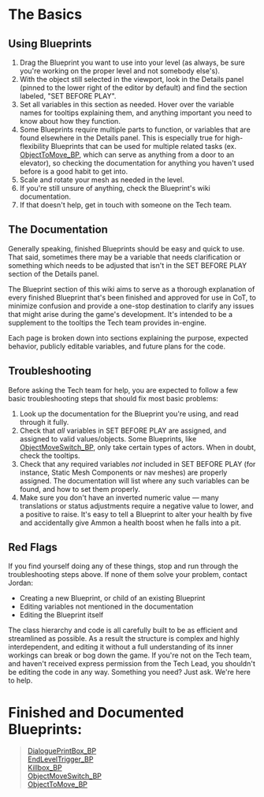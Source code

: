 # The Basics

## Using Blueprints

1. Drag the Blueprint you want to use into your level (as always, be sure you're working on the proper level and not somebody else's).
1. With the object still selected in the viewport, look in the Details panel (pinned to the lower right of the editor by default) and find the section labeled, "SET BEFORE PLAY".
1. Set all variables in this section as needed. Hover over the variable names for tooltips explaining them, and anything important you need to know about how they function.
1. Some Blueprints require multiple parts to function, or variables that are found elsewhere in the Details panel. This is especially true for high-flexibility Blueprints that can be used for multiple related tasks (ex. [ObjectToMove_BP](https://app.deveo.com/collegeforcreativestudies/projects/city_of_thebes/wiki/ObjectToMove_BP), which can serve as anything from a door to an elevator), so checking the documentation for anything you haven't used before is a good habit to get into. 
1. Scale and rotate your mesh as needed in the level.
1. If you're still unsure of anything, check the Blueprint's wiki documentation.
1. If that doesn't help, get in touch with someone on the Tech team.

## The Documentation

Generally speaking, finished Blueprints should be easy and quick to use. That said, sometimes there may be a variable that needs clarification or something which needs to be adjusted that isn't in the SET BEFORE PLAY section of the Details panel.

The Blueprint section of this wiki aims to serve as a thorough explanation of every finished Blueprint that's been finished and approved for use in CoT, to minimize confusion and provide a one-stop destination to clarify any issues that might arise during the game's development. It's intended to be a supplement to the tooltips the Tech team provides in-engine.

Each page is broken down into sections explaining the purpose, expected behavior, publicly editable variables, and future plans for the code.

## Troubleshooting

Before asking the Tech team for help, you are expected to follow a few basic troubleshooting steps that should fix most basic problems:

1. Look up the documentation for the Blueprint you're using, and read through it fully.
1. Check that *all* variables in SET BEFORE PLAY are assigned, and assigned to valid values/objects. Some Blueprints, like [ObjectMoveSwitch_BP](https://app.deveo.com/collegeforcreativestudies/projects/city_of_thebes/wiki/ObjectMoveSwitch_BP), only take certain types of actors. When in doubt, check the tooltips. 
1. Check that any required variables _not_ included in SET BEFORE PLAY (for instance, Static Mesh Components or nav meshes) are properly assigned. The documentation will list where any such variables can be found, and how to set them properly. 
1. Make sure you don't have an inverted numeric value — many translations or status adjustments require a negative value to lower, and a positive to raise. It's easy to tell a Blueprint to alter your health by five and accidentally give Ammon a health boost when he falls into a pit.  


## Red Flags

If you find yourself doing any of these things, stop and run through the troubleshooting steps above. If none of them solve your problem, contact Jordan:

* Creating a new Blueprint, or child of an existing Blueprint  
* Editing variables not mentioned in the documentation
* Editing the Blueprint itself

The class hierarchy and code is all carefully built to be as efficient and streamlined as possible. As a result the structure is complex and highly interdependent, and editing it without a full understanding of its inner workings can break or bog down the game. If you're not on the Tech team, and haven't received express permission from the Tech Lead, you shouldn't be editing the code in any way. Something you need? Just ask. We're here to help.

# Finished and Documented Blueprints:

>[DialoguePrintBox_BP](https://app.deveo.com/collegeforcreativestudies/projects/city_of_thebes/wiki/DialoguePrintBox_BP)  
[EndLevelTrigger_BP](https://app.deveo.com/collegeforcreativestudies/projects/city_of_thebes/wiki/EndLevelTrigger_BP)  
[Killbox_BP](https://app.deveo.com/collegeforcreativestudies/projects/city_of_thebes/wiki/Killbox_BP)  
[ObjectMoveSwitch_BP](https://app.deveo.com/collegeforcreativestudies/projects/city_of_thebes/wiki/ObjectMoveSwitch_BP)  
[ObjectToMove_BP](https://app.deveo.com/collegeforcreativestudies/projects/city_of_thebes/wiki/ObjectToMove_BP)  